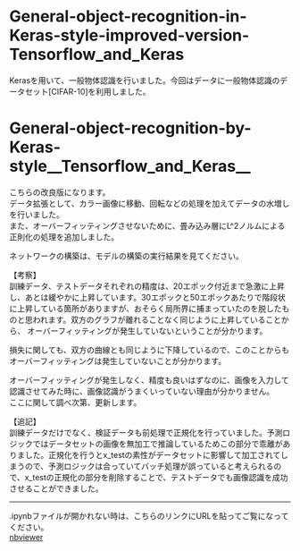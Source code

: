 # General-object-recognition-in-Keras-style-improved-version-__Tensorflow_and_Keras__
Kerasを用いて、一般物体認識を行いました。今回はデータに一般物体認識のデータセット[CIFAR-10]を利用しました。 
# General-object-recognition-by-Keras-style__Tensorflow_and_Keras__

こちらの改良版になります。  
データ拡張として、カラー画像に移動、回転などの処理を加えてデータの水増しを行いました。  
また、オーバーフィッティングさせないために、畳み込み層にL^2ノルムによる正則化の処理を追加しました。  

ネットワークの構築は、モデルの構築の実行結果を見てください。 

【考察】  
訓練データ、テストデータそれぞれの精度は、20エポック付近まで急激に上昇し、あとは緩やかに上昇しています。30エポックと50エポックあたりで階段状
に上昇している箇所がありますが、おそらく局所界に捕まっていたのを脱したものと思われます。双方のグラフが離れることなく同じように上昇していることから、
オーバーフィッティングが発生していないということが分かります。  

損失に関しても、双方の曲線とも同じように下降しているので、このことからもオーバーフィッティングは発生していないことが分かります。

オーバーフィッティングが発生しなく、精度も良いはずなのに、画像を入力して認識させてみた時に、画像認識がうまくいっていない理由が分かりません。  
ここに関して調べ次第、更新します。

【追記】  
訓練データだけでなく、検証データも前処理で正規化を行っていました。予測ロジックではデータセットの画像を無加工で推論しているためこの部分で乖離がありました。正規化を行うとx_testの素性がデータセットに影響して加工されてしまうので、予測ロジックは合っていてバッチ処理が誤っていると考えられるので、x_testの正規化の部分を削除することで、テストデータでも画像認識を成功させることができました。

***
.ipynbファイルが開かれない時は、こちらのリンクにURLを貼ってご覧になってください。  
[nbviewer](https://nbviewer.jupyter.org/)
